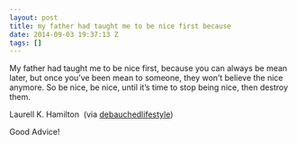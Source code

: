```yaml
---
layout: post
title: my father had taught me to be nice first because
date: 2014-09-03 19:37:13 Z
tags: []
---
```

My father had taught me to be nice first, because you can always be mean later, but once you’ve been mean to someone, they won’t believe the nice anymore. So be nice, be nice, until it’s time to stop being nice, then destroy them.

Laurell K. Hamilton  (via [debauchedlifestyle](http://debauchedlifestyle.tumblr.com/))

Good Advice!

